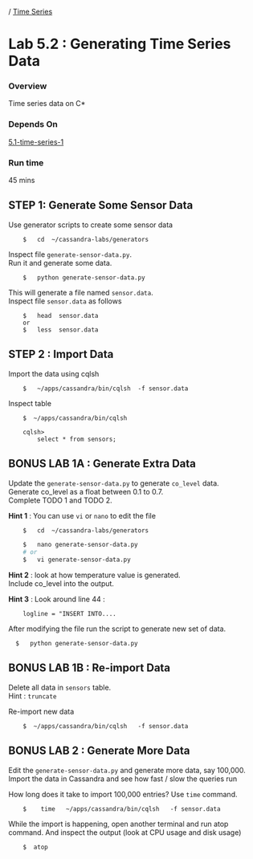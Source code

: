 <link rel='stylesheet' href='../assets/css/main.css'/>

 / [Time Series](README.md) 

Lab 5.2 : Generating Time Series Data
====================

### Overview
Time series data on C*

### Depends On 
[5.1-time-series-1](5.1-time-series-1.md)

### Run time
45 mins


## STEP 1: Generate Some Sensor Data
Use generator scripts to create some sensor data
```
    $   cd  ~/cassandra-labs/generators
```

Inspect file `generate-sensor-data.py`.  
Run it and generate some data.
```
    $   python generate-sensor-data.py
```

This will generate a file named `sensor.data`.   
Inspect file `sensor.data` as follows
```
    $   head  sensor.data
    or
    $   less  sensor.data
```

## STEP 2 : Import Data
Import the data using cqlsh
```
    $   ~/apps/cassandra/bin/cqlsh  -f sensor.data
```

Inspect table
```
    $  ~/apps/cassandra/bin/cqlsh

    cqlsh>   
        select * from sensors;
```

## BONUS LAB 1A : Generate Extra Data
Update the `generate-sensor-data.py` to generate `co_level` data.  
Generate co_level as a float between 0.1  to 0.7.  
Complete TODO 1 and TODO 2.

**Hint 1** : You can use `vi` or `nano` to edit the file
```bash
    $   cd  ~/cassandra-labs/generators

    $   nano generate-sensor-data.py
    # or
    $   vi generate-sensor-data.py
```

**Hint 2** : look  at how temperature value is generated.  
Include co_level into the output.  

**Hint 3** : Look around line 44 :
```
    logline = "INSERT INTO....
```

After modifying the file run the script to generate new set of data.
```
  $   python generate-sensor-data.py
```


## BONUS LAB 1B :  Re-import Data
Delete all data in `sensors` table.  
Hint : `truncate`  

Re-import new data
```
    $  ~/apps/cassandra/bin/cqlsh   -f sensor.data
```


## BONUS LAB 2 : Generate More Data
Edit the `generate-sensor-data.py` and generate more data, say 100,000.  
Import the data in Cassandra and see how fast / slow the queries run 

How long does it take to import 100,000 entries?
Use  `time` command.
```
    $    time   ~/apps/cassandra/bin/cqlsh   -f sensor.data
```

While the import is happening,  open another terminal and run atop command.  And inspect the output  (look at CPU usage and disk usage)
```
    $  atop
```
